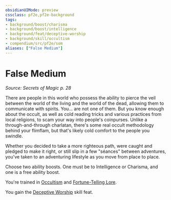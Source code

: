 ```yaml
---
obsidianUIMode: preview
cssclass: pf2e,pf2e-background
tags:
- background/boost/charisma
- background/boost/intelligence
- background/feat/deceptive-worship
- background/skill/occultism
- compendium/src/pf2e/som
aliases: ["False Medium"]
---
```

# False Medium
*Source: Secrets of Magic p. 28*  

There are people in this world who possess the ability to pierce the veil between the world of the living and the world of the dead, allowing them to communicate with spirits. You... are not one of them. But you know enough about the occult, as well as cold reading tricks and various practices from local religions, to scam your way into people's coinpurses. Unlike a through-and-through charlatan, there's some real occult methodology behind your flimflam, but that's likely cold comfort to the people you swindle.

Whether you decided to take a more righteous path, were caught and pledged to make it right, or still slip in a few "séances" between adventures, you've taken to an adventuring lifestyle as you move from place to place.

Choose two ability boosts. One must be to Intelligence or Charisma, and one is a free ability boost.

You're trained in [Occultism](/compendium/skills.md#Occultism) and [Fortune-Telling Lore](/compendium/skills.md#Lore).

You gain the [Deceptive Worship](/compendium/feats/deceptive-worship-apg.md) skill feat.